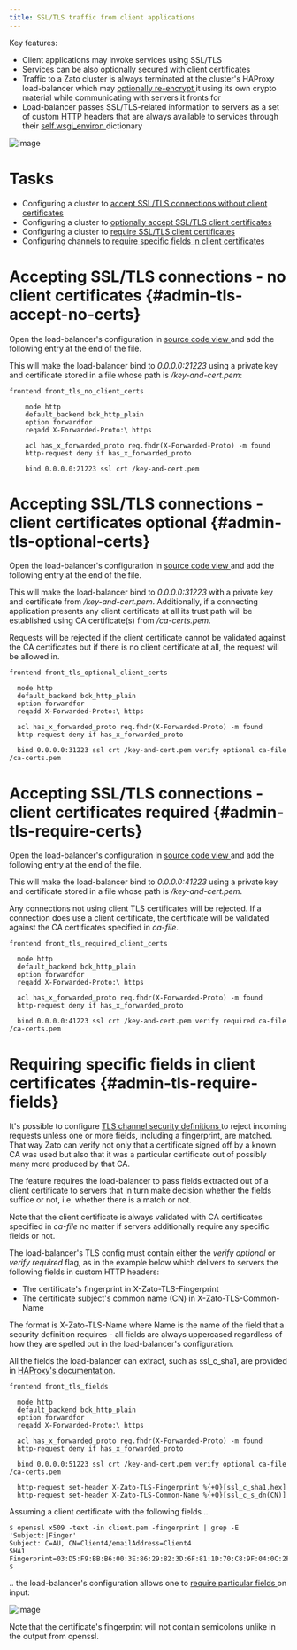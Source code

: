 ```yaml
---
title: SSL/TLS traffic from client applications
---
```


Key features:

-   Client applications may invoke services using SSL/TLS
-   Services can be also optionally secured with client certificates
-   Traffic to a Zato cluster is always terminated at the cluster\'s HAProxy load-balancer which may
    [optionally re-encrypt ](lb-servers) it using its own crypto material while communicating with servers it fronts for
-   Load-balancer passes SSL/TLS-related information to servers as a set of custom HTTP headers that are always available to services
    through their [self.wsgi_environ ](progguide-write-service-wsgi_environ) dictionary

![image](/gfx/admin/tls/path-client-lb.png)

Tasks
=====

-   Configuring a cluster to [accept SSL/TLS connections without client certificates ](admin-tls-accept-no-certs)
-   Configuring a cluster to [optionally accept SSL/TLS client certificates ](admin-tls-optional-certs)
-   Configuring a cluster to [require SSL/TLS client certificates ](admin-tls-require-certs)
-   Configuring channels to [require specific fields in client certificates ](admin-tls-require-fields)

Accepting SSL/TLS connections - no client certificates {#admin-tls-accept-no-certs}
======================================================

Open the load-balancer\'s configuration in [source code view ](../../../web-admin/load-balancer/source-code)
and add the following entry at the end of the file.

This will make the load-balancer bind to *0.0.0.0:21223* using a private key and certificate stored in a file
whose path is */key-and-cert.pem*:

    frontend front_tls_no_client_certs

        mode http
        default_backend bck_http_plain
        option forwardfor
        reqadd X-Forwarded-Proto:\ https

        acl has_x_forwarded_proto req.fhdr(X-Forwarded-Proto) -m found
        http-request deny if has_x_forwarded_proto

        bind 0.0.0.0:21223 ssl crt /key-and-cert.pem

Accepting SSL/TLS connections - client certificates optional {#admin-tls-optional-certs}
============================================================

Open the load-balancer\'s configuration in [source code view ](../../../web-admin/load-balancer/source-code)
and add the following entry at the end of the file.

This will make the load-balancer bind to *0.0.0.0:31223* with a private key and certificate from
*/key-and-cert.pem*. Additionally, if a connecting application presents any client certificate
at all its trust path will be established using CA certificate(s) from */ca-certs.pem*.

Requests will be rejected if the client certificate cannot be validated against the CA certificates but if there is no
client certificate at all, the request will be allowed in.

    frontend front_tls_optional_client_certs

      mode http
      default_backend bck_http_plain
      option forwardfor
      reqadd X-Forwarded-Proto:\ https

      acl has_x_forwarded_proto req.fhdr(X-Forwarded-Proto) -m found
      http-request deny if has_x_forwarded_proto

      bind 0.0.0.0:31223 ssl crt /key-and-cert.pem verify optional ca-file /ca-certs.pem

Accepting SSL/TLS connections - client certificates required {#admin-tls-require-certs}
============================================================

Open the load-balancer\'s configuration in [source code view ](../../../web-admin/load-balancer/source-code)
and add the following entry at the end of the file.

This will make the load-balancer bind to *0.0.0.0:41223* using a private key and certificate stored in a file
whose path is */key-and-cert.pem*.

Any connections not using client TLS certificates will be rejected. If a connection does use a client certificate,
the certificate will be validated against the CA certificates specified in *ca-file*.

    frontend front_tls_required_client_certs

      mode http
      default_backend bck_http_plain
      option forwardfor
      reqadd X-Forwarded-Proto:\ https

      acl has_x_forwarded_proto req.fhdr(X-Forwarded-Proto) -m found
      http-request deny if has_x_forwarded_proto

      bind 0.0.0.0:41223 ssl crt /key-and-cert.pem verify required ca-file /ca-certs.pem

Requiring specific fields in client certificates {#admin-tls-require-fields}
================================================

It\'s possible to configure [TLS channel security definitions ](../../../web-admin/security/tls/channels)
to reject incoming requests unless one or more
fields, including a fingerprint, are matched. That way Zato can verify not only that a certificate signed off by a known
CA was used but also that it was a particular certificate out of possibly many more produced by that CA.

The feature requires the load-balancer to pass fields extracted out of a client certificate to servers that in turn
make decision whether the fields suffice or not, i.e. whether there is a match or not.

Note that the client certificate is always validated with CA certificates specified in *ca-file* no matter if servers additionally
require any specific fields or not.

The load-balancer\'s TLS config must contain either the *verify optional* or *verify required* flag, as in the example
below which delivers to servers the following fields in custom HTTP headers:

-   The certificate\'s fingerprint in X-Zato-TLS-Fingerprint
-   The certificate subject\'s common name (CN) in X-Zato-TLS-Common-Name

The format is X-Zato-TLS-Name where Name is the name of the field that a security definition requires - all fields are always
uppercased regardless of how they are spelled out in the load-balancer\'s configuration.

All the fields the load-balancer can extract, such as ssl_c\_sha1, are provided in
[HAProxy\'s documentation](https://cbonte.github.com/haproxy-dconv/configuration-1.5.html).

    frontend front_tls_fields

      mode http
      default_backend bck_http_plain
      option forwardfor
      reqadd X-Forwarded-Proto:\ https

      acl has_x_forwarded_proto req.fhdr(X-Forwarded-Proto) -m found
      http-request deny if has_x_forwarded_proto

      bind 0.0.0.0:51223 ssl crt /key-and-cert.pem verify optional ca-file /ca-certs.pem

      http-request set-header X-Zato-TLS-Fingerprint %{+Q}[ssl_c_sha1,hex]
      http-request set-header X-Zato-TLS-Common-Name %{+Q}[ssl_c_s_dn(CN)]

Assuming a client certificate with the following fields ..

    $ openssl x509 -text -in client.pem -fingerprint | grep -E 'Subject:|Finger'
    Subject: C=AU, CN=Client4/emailAddress=Client4
    SHA1 Fingerprint=03:D5:F9:BB:B6:00:3E:86:29:82:3D:6F:81:1D:70:C8:9F:04:0C:2F
    $

.. the load-balancer\'s configuration allows one to [require particular fields ](../../../web-admin/security/tls/channels) on input:

![image](/gfx/admin/tls/channel-custom-fields.png)

Note that the certificate\'s fingerprint will not contain semicolons unlike in the output from openssl.
